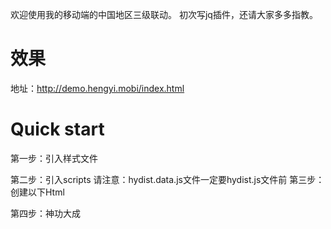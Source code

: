 欢迎使用我的移动端的中国地区三级联动。
初次写jq插件，还请大家多多指教。

# 效果
地址：http://demo.hengyi.mobi/index.html

# Quick start
第一步：引入样式文件
<link href="content/css/style.css" rel="stylesheet" />
第二步：引入scripts
<script src="content/lib/jquery-1.10.2.js"></script>
<script src="content/js/hydist.data.js"></script>
<script src="content/js/hydist.js"></script>
请注意：hydist.data.js文件一定要hydist.js文件前
第三步：创建以下Html
<section id="dist-wrap" class="dist-wrap">
    <ul id="target" class="dist-target"></ul>
    <ul id="source" class="dist-source"></ul>
</section>
第四步：神功大成
    <section id="dist-wrapxx" class="dist-wrap">
        <ul id="targetxx" class="dist-target"></ul>
        <ul id="sourcexx" class="dist-source"></ul>
    </section>
